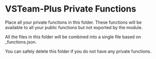 # VSTeam-Plus Private Functions

Place all your private functions in this folder. These functions will be available to all your public functions but not exported by the module.

All the files in this folder will be combined into a single file based on _functions.json.

You can safely delete this folder if you do not have any private functions.

